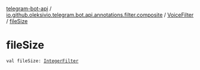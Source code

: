 [telegram-bot-api](../../index.md) / [io.github.oleksivio.telegram.bot.api.annotations.filter.composite](../index.md) / [VoiceFilter](index.md) / [fileSize](./file-size.md)

# fileSize

`val fileSize: `[`IntegerFilter`](../../io.github.oleksivio.telegram.bot.api.annotations.filter.primitive/-integer-filter/index.md)